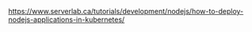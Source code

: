 https://www.serverlab.ca/tutorials/development/nodejs/how-to-deploy-nodejs-applications-in-kubernetes/
